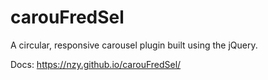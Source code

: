 carouFredSel
============

A circular, responsive carousel plugin built using the jQuery.

Docs: https://nzy.github.io/carouFredSel/
